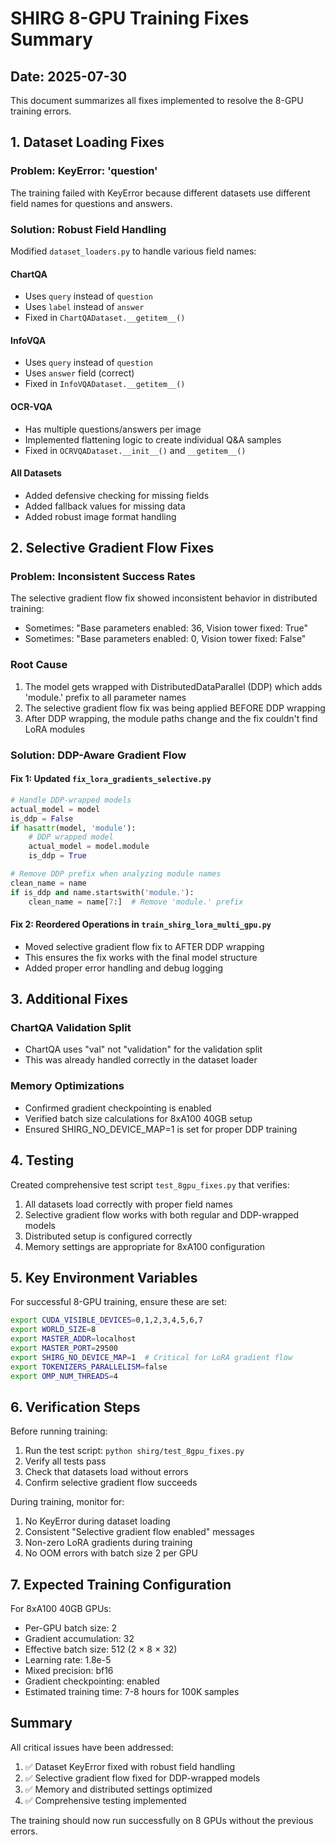 # SHIRG 8-GPU Training Fixes Summary

## Date: 2025-07-30

This document summarizes all fixes implemented to resolve the 8-GPU training errors.

## 1. Dataset Loading Fixes

### Problem: KeyError: 'question'
The training failed with KeyError because different datasets use different field names for questions and answers.

### Solution: Robust Field Handling
Modified `dataset_loaders.py` to handle various field names:

#### ChartQA
- Uses `query` instead of `question`
- Uses `label` instead of `answer`
- Fixed in `ChartQADataset.__getitem__()`

#### InfoVQA
- Uses `query` instead of `question`
- Uses `answer` field (correct)
- Fixed in `InfoVQADataset.__getitem__()`

#### OCR-VQA
- Has multiple questions/answers per image
- Implemented flattening logic to create individual Q&A samples
- Fixed in `OCRVQADataset.__init__()` and `__getitem__()`

#### All Datasets
- Added defensive checking for missing fields
- Added fallback values for missing data
- Added robust image format handling

## 2. Selective Gradient Flow Fixes

### Problem: Inconsistent Success Rates
The selective gradient flow fix showed inconsistent behavior in distributed training:
- Sometimes: "Base parameters enabled: 36, Vision tower fixed: True"
- Sometimes: "Base parameters enabled: 0, Vision tower fixed: False"

### Root Cause
1. The model gets wrapped with DistributedDataParallel (DDP) which adds 'module.' prefix to all parameter names
2. The selective gradient flow fix was being applied BEFORE DDP wrapping
3. After DDP wrapping, the module paths change and the fix couldn't find LoRA modules

### Solution: DDP-Aware Gradient Flow

#### Fix 1: Updated `fix_lora_gradients_selective.py`
```python
# Handle DDP-wrapped models
actual_model = model
is_ddp = False
if hasattr(model, 'module'):
    # DDP wrapped model
    actual_model = model.module
    is_ddp = True

# Remove DDP prefix when analyzing module names
clean_name = name
if is_ddp and name.startswith('module.'):
    clean_name = name[7:]  # Remove 'module.' prefix
```

#### Fix 2: Reordered Operations in `train_shirg_lora_multi_gpu.py`
- Moved selective gradient flow fix to AFTER DDP wrapping
- This ensures the fix works with the final model structure
- Added proper error handling and debug logging

## 3. Additional Fixes

### ChartQA Validation Split
- ChartQA uses "val" not "validation" for the validation split
- This was already handled correctly in the dataset loader

### Memory Optimizations
- Confirmed gradient checkpointing is enabled
- Verified batch size calculations for 8xA100 40GB setup
- Ensured SHIRG_NO_DEVICE_MAP=1 is set for proper DDP training

## 4. Testing

Created comprehensive test script `test_8gpu_fixes.py` that verifies:
1. All datasets load correctly with proper field names
2. Selective gradient flow works with both regular and DDP-wrapped models
3. Distributed setup is configured correctly
4. Memory settings are appropriate for 8xA100 configuration

## 5. Key Environment Variables

For successful 8-GPU training, ensure these are set:
```bash
export CUDA_VISIBLE_DEVICES=0,1,2,3,4,5,6,7
export WORLD_SIZE=8
export MASTER_ADDR=localhost
export MASTER_PORT=29500
export SHIRG_NO_DEVICE_MAP=1  # Critical for LoRA gradient flow
export TOKENIZERS_PARALLELISM=false
export OMP_NUM_THREADS=4
```

## 6. Verification Steps

Before running training:
1. Run the test script: `python shirg/test_8gpu_fixes.py`
2. Verify all tests pass
3. Check that datasets load without errors
4. Confirm selective gradient flow succeeds

During training, monitor for:
1. No KeyError during dataset loading
2. Consistent "Selective gradient flow enabled" messages
3. Non-zero LoRA gradients during training
4. No OOM errors with batch size 2 per GPU

## 7. Expected Training Configuration

For 8xA100 40GB GPUs:
- Per-GPU batch size: 2
- Gradient accumulation: 32
- Effective batch size: 512 (2 × 8 × 32)
- Learning rate: 1.8e-5
- Mixed precision: bf16
- Gradient checkpointing: enabled
- Estimated training time: 7-8 hours for 100K samples

## Summary

All critical issues have been addressed:
1. ✅ Dataset KeyError fixed with robust field handling
2. ✅ Selective gradient flow fixed for DDP-wrapped models
3. ✅ Memory and distributed settings optimized
4. ✅ Comprehensive testing implemented

The training should now run successfully on 8 GPUs without the previous errors.